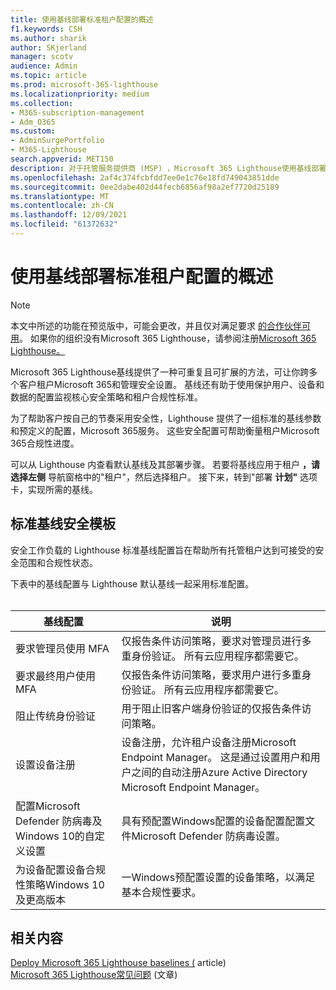 ```yaml
---
title: 使用基线部署标准租户配置的概述
f1.keywords: CSH
ms.author: sharik
author: SKjerland
manager: scotv
audience: Admin
ms.topic: article
ms.prod: microsoft-365-lighthouse
ms.localizationpriority: medium
ms.collection:
- M365-subscription-management
- Adm_O365
ms.custom:
- AdminSurgePortfolio
- M365-Lighthouse
search.appverid: MET150
description: 对于托管服务提供商 (MSP) ，Microsoft 365 Lighthouse使用基线部署标准租户配置。
ms.openlocfilehash: 2af4c374fcbfdd7ee0e1c76e18fd749043851dde
ms.sourcegitcommit: 0ee2dabe402d44fecb6856af98a2ef7720d25189
ms.translationtype: MT
ms.contentlocale: zh-CN
ms.lasthandoff: 12/09/2021
ms.locfileid: "61372632"
---
```

# <a name="overview-of-using-baselines-to-deploy-standard-tenant-configurations"></a>使用基线部署标准租户配置的概述 

> [!NOTE]
> 本文中所述的功能在预览版中，可能会更改，并且仅对满足要求 [的合作伙伴可用](m365-lighthouse-requirements.md)。 如果你的组织没有Microsoft 365 Lighthouse，请参阅注册[Microsoft 365 Lighthouse。](m365-lighthouse-sign-up.md)

Microsoft 365 Lighthouse基线提供了一种可重复且可扩展的方法，可让你跨多个客户租户Microsoft 365和管理安全设置。 基线还有助于使用保护用户、设备和数据的配置监视核心安全策略和租户合规性标准。

为了帮助客户按自己的节奏采用安全性，Lighthouse 提供了一组标准的基线参数和预定义的配置，Microsoft 365服务。 这些安全配置可帮助衡量租户Microsoft 365合规性进度。

可以从 Lighthouse 内查看默认基线及其部署步骤。 若要将基线应用于租户 **，请选择左侧** 导航窗格中的"租户"，然后选择租户。 接下来，转到"部署 **计划"** 选项卡，实现所需的基线。

## <a name="standard-baseline-security-templates"></a>标准基线安全模板

安全工作负载的 Lighthouse 标准基线配置旨在帮助所有托管租户达到可接受的安全范围和合规性状态。

下表中的基线配置与 Lighthouse 默认基线一起采用标准配置。<br><br>

| 基线配置 | 说明 |
|--|--|
| 要求管理员使用 MFA | 仅报告条件访问策略，要求对管理员进行多重身份验证。 所有云应用程序都需要它。 |
| 要求最终用户使用 MFA | 仅报告条件访问策略，要求用户进行多重身份验证。 所有云应用程序都需要它。 |
| 阻止传统身份验证 | 用于阻止旧客户端身份验证的仅报告条件访问策略。 |
| 设置设备注册 | 设备注册，允许租户设备注册Microsoft Endpoint Manager。 这是通过设置用户和用户之间的自动注册Azure Active Directory Microsoft Endpoint Manager。 |
| 配置Microsoft Defender 防病毒及Windows 10的自定义设置 | 具有预配置Windows配置的设备配置配置文件Microsoft Defender 防病毒设置。 |
| 为设备配置设备合规性策略Windows 10及更高版本 | 一Windows预配置设置的设备策略，以满足基本合规性要求。 |

## <a name="related-content"></a>相关内容

[Deploy Microsoft 365 Lighthouse baselines (](m365-lighthouse-deploy-baselines.md) article) \
[Microsoft 365 Lighthouse常见问题](m365-lighthouse-faq.yml) (文章) 
